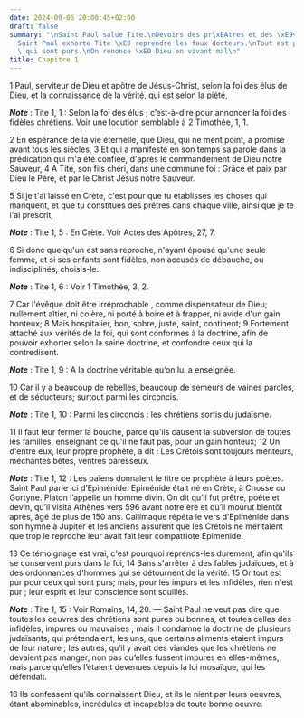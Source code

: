 ```yaml
---
date: 2024-09-06 20:00:45+02:00
draft: false
summary: "\nSaint Paul salue Tite.\nDevoirs des pr\xEAtres et des \xE9v\xEAques.\n\
  Saint Paul exhorte Tite \xE0 reprendre les faux docteurs.\nTout est pur pour ceux\
  \ qui sont purs.\nOn renonce \xE0 Dieu en vivant mal\n"
title: Chapitre 1
---
```





1 Paul, serviteur de Dieu et apôtre de Jésus-Christ, selon la foi des élus de Dieu, et la connaissance de la vérité, qui est selon la piété,

***Note*** :  Tite 1, 1 : Selon la foi des élus ; c’est-à-dire pour annoncer la foi des fidèles chrétiens. Voir une locution semblable à 2 Timothée, 1, 1.

2 En espérance de la vie éternelle, que Dieu, qui ne ment point, a promise avant tous les siècles, 3 Et qui a manifesté en son temps sa parole dans la prédication qui m'a été confiée, d'après le commandement de Dieu notre Sauveur, 4 A Tite, son fils chéri, dans une commune foi : Grâce et paix par Dieu le Père, et par le Christ Jésus notre Sauveur.


5 Si je t'ai laissé en Crète, c'est pour que tu établisses les choses qui manquent, et que tu constitues des prêtres dans chaque ville, ainsi que je te l'ai prescrit,

***Note*** :  Tite 1, 5 : En Crète. Voir Actes des Apôtres, 27, 7.


6 Si donc quelqu'un est sans reproche, n'ayant épousé qu'une seule femme, et si ses enfants sont fidèles, non accusés de débauche, ou indisciplinés, choisis-le.

***Note*** :  Tite 1, 6 : Voir 1 Timothée, 3, 2.

7 Car l'évêque doit être irréprochable , comme dispensateur de Dieu; nullement altier, ni colère, ni porté à boire et à frapper, ni avide d'un gain honteux; 8 Mais hospitalier, bon, sobre, juste, saint, continent; 9 Fortement attaché aux vérités de la foi, qui sont conformes à la doctrine, afin de pouvoir exhorter selon la saine doctrine, et confondre ceux qui la contredisent.

***Note*** :  Tite 1, 9 : A la doctrine véritable qu’on lui a enseignée.


10 Car il y a beaucoup de rebelles, beaucoup de semeurs de vaines paroles, et de séducteurs; surtout parmi les circoncis.

***Note*** :  Tite 1, 10 : Parmi les circoncis : les chrétiens sortis du judaïsme.

11 Il faut leur fermer la bouche, parce qu'ils causent la subversion de toutes les familles, enseignant ce qu'il ne faut pas, pour un gain honteux; 12 Un d'entre eux, leur propre prophète, a dit : Les Crétois sont toujours menteurs, méchantes bêtes, ventres paresseux.

***Note*** :  Tite 1, 12 : Les païens donnaient le titre de prophète à leurs poètes. Saint Paul parle ici d’Epiménide. Epiménide était né en Crète, à Cnosse ou Gortyne. Platon l’appelle un homme divin. On dit qu’il fut prêtre, poète et devin, qu’il visita Athènes vers 596 avant notre ère et qu’il mourut bientôt après, âgé de plus de 150 ans. Callimaque répéta le vers d’Epiménide dans son hymne à Jupiter et les anciens assurent que les Crétois ne méritaient que trop le reproche leur avait fait leur compatriote Epiménide.

13 Ce témoignage est vrai, c'est pourquoi reprends-les durement, afin qu'ils se conservent purs dans la foi, 14 Sans s'arrêter à des fables judaïques, et à des ordonnances d'hommes qui se détournent de la vérité. 15 Or tout est pur pour ceux qui sont purs; mais, pour les impurs et les infidèles, rien n'est pur ; leur esprit et leur conscience sont souillés.

***Note*** :  Tite 1, 15 : Voir Romains, 14, 20. ― Saint Paul ne veut pas dire que toutes les oeuvres des chrétiens sont pures ou bonnes, et toutes celles des infidèles, impures ou mauvaises ; mais il condamne la doctrine de plusieurs judaïsants, qui prétendaient, les uns, que certains aliments étaient impurs de leur nature ; les autres, qu’il y avait des viandes que les chrétiens ne devaient pas manger, non pas qu’elles fussent impures en elles-mêmes, mais parce qu’elles l’étaient devenues depuis la loi mosaïque, qui les défendait.

16 Ils confessent qu'ils connaissent Dieu, et ils le nient par leurs oeuvres, étant abominables, incrédules et incapables de toute bonne oeuvre.

